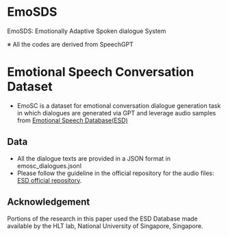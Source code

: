# EmoSDS
EmoSDS: Emotionally Adaptive Spoken dialogue System

※ All the codes are derived from SpeechGPT

# Emotional Speech Conversation Dataset

* EmoSC is a dataset for emotional conversation dialogue generation task in which dialogues are generated via GPT and leverage audio samples from [Emotional Speech Database(ESD)](https://www.sciencedirect.com/science/article/pii/S0167639321001308)

## Data
* All the dialogue texts are provided in a JSON format in emosc_dialogues.jsonl
* Please follow the guideline in the official repository for the audio files: [ESD official repository](https://github.com/HLTSingapore/Emotional-Speech-Data).

## Acknowledgement
Portions of the research in this paper used the ESD Database made available by the HLT lab, National University of Singapore, Singapore.

